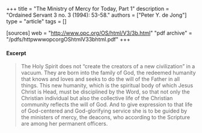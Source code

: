 +++
title = "The Ministry of Mercy for Today, Part 1"
description = "Ordained Servant 3 no. 3 (1994): 53-58."
authors = ["Peter Y. de Jong"]
type = "article"
tags = []

[sources]
web = "http://www.opc.org/OS/html/V3/3b.html"
"pdf archive" = "/pdfs/httpwwwopcorgOShtmlV33bhtml.pdf"
+++

#### Excerpt

> The Holy Spirit does not “create the creators of a new civilization” in a vacuum. They are born into the family of God, the redeemed humanity that knows and loves and seeks to do the will of the Father in all things. This new humanity, which is the spiritual body of which Jesus Christ is Head, must be disciplined by the Word, so that not only the Christian individual but also the collective life of the Christian community reflects the will of God. And to give expression to that life of God-centered and God-glorifying service she is to be guided by the ministers of mercy, the deacons, who according to the Scripture are among her permanent officers.
